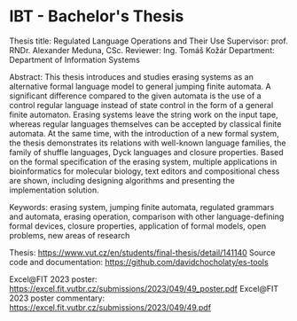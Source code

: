 # IBT - Bachelor's Thesis

Thesis title: Regulated Language Operations and Their Use
Supervisor: prof. RNDr. Alexander Meduna, CSc.
Reviewer: Ing. Tomáš Kožár
Department: Department of Information Systems

Abstract:
This thesis introduces and studies erasing systems as an alternative formal language model to general jumping finite automata. A significant difference compared to the given automata is the use of a control regular language instead of state control in the form of a general finite automaton. Erasing systems leave the string work on the input tape, whereas regular languages themselves can be accepted by classical finite automata. At the same time, with the introduction of a new formal system, the thesis demonstrates its relations with well-known language families, the family of shuffle languages, Dyck languages and closure properties. Based on the formal specification of the erasing system, multiple applications in bioinformatics for molecular biology, text editors and compositional chess are shown, including designing algorithms and presenting the implementation solution.

Keywords:
erasing system, jumping finite automata, regulated grammars and automata, erasing operation, comparison with other language-defining formal devices, closure properties, application of formal models, open problems, new areas of research

Thesis: https://www.vut.cz/en/students/final-thesis/detail/141140
Source code and documentation: https://github.com/davidchocholaty/es-tools

Excel@FIT 2023 poster: https://excel.fit.vutbr.cz/submissions/2023/049/49_poster.pdf
Excel@FIT 2023 poster commentary: https://excel.fit.vutbr.cz/submissions/2023/049/49.pdf
